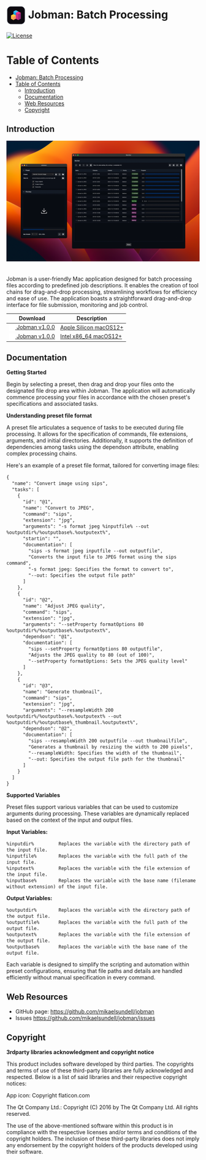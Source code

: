 # <img src="resources/AppIcon.png" valign="middle" alt="Icon" width="50" height="50"> Jobman: Batch Processing #

[![License](https://img.shields.io/badge/license-BSD%203--Clause-blue.svg?style=flat-square)](https://github.com/mikaelsundell/jobman/blob/master/README.md)

Table of Contents
=================

- [ Jobman: Batch Processing](#-jobman-batch-processing)
- [Table of Contents](#table-of-contents)
  - [Introduction](#introduction)
  - [Documentation](#documentation)
  - [Web Resources](#web-resources)
  - [Copyright](#copyright)
  
Introduction
------------

<img src="resources/Jobman.png" style="padding-bottom: 20px;" />

Jobman is a user-friendly Mac application designed for batch processing files according to predefined job descriptions. It enables the creation of tool chains for drag-and-drop processing, streamlining workflows for efficiency and ease of use. The application boasts a straightforward drag-and-drop interface for file submission, monitoring and job control.

|  Download        | Description |
| ----------------| ----------- |
|  [<img src="resources/Download.png" valign="middle" alt="Icon" width="16" height="16"> Jobman v1.0.0](https://github.com/mikaelsundell/jobman/releases/download/release-v1.0.0/Jobman_macOS12_arm64_release.dmg) | [Apple Silicon macOS12+](https://github.com/mikaelsundell/jobman/releases/download/release-v1.0.0/Jobman_macOS12_arm64_release.dmg)
|  [<img src="resources/Download.png" valign="middle" alt="Icon" width="16" height="16"> Jobman v1.0.0](https://github.com/mikaelsundell/jobman/releases/download/release-v1.0.0/Jobman_macOS12_x86_64_release.dmg) | [Intel x86_64 macOS12+](https://github.com/mikaelsundell/jobman/releases/download/release-v1.0.0/Jobman_macOS12_x86_64_release.dmg)


Documentation
-------------

**Getting Started**

Begin by selecting a preset, then drag and drop your files onto the designated file drop area within Jobman. The application will automatically commence processing your files in accordance with the chosen preset's specifications and associated tasks.

**Understanding preset file format**

A preset file articulates a sequence of tasks to be executed during file processing. It allows for the specification of commands, file extensions, arguments, and initial directories. Additionally, it supports the definition of dependencies among tasks using the dependson attribute, enabling complex processing chains.

Here's an example of a preset file format, tailored for converting image files:


```shell
{
  "name": "Convert image using sips",
  "tasks": [
    {
      "id": "@1",
      "name": "Convert to JPEG",
      "command": "sips",
      "extension": "jpg",
      "arguments": "-s format jpeg %inputfile% --out %outputdir%/%outputbase%.%outputext%",
      "startin": "",
      "documentation": [
        "sips -s format jpeg inputfile --out outputfile",
        "Converts the input file to JPEG format using the sips command",
        "-s format jpeg: Specifies the format to convert to",
        "--out: Specifies the output file path"
      ]
    },
    {
      "id": "@2",
      "name": "Adjust JPEG quality",
      "command": "sips",
      "extension": "jpg",
      "arguments": "--setProperty formatOptions 80 %outputdir%/%outputbase%.%outputext%",
      "dependson": "@1",
      "documentation": [
        "sips --setProperty formatOptions 80 outputfile",
        "Adjusts the JPEG quality to 80 (out of 100)",
        "--setProperty formatOptions: Sets the JPEG quality level"
      ]
    },
    {
      "id": "@3",
      "name": "Generate thumbnail",
      "command": "sips",
      "extension": "jpg",
      "arguments": "--resampleWidth 200 %outputdir%/%outputbase%.%outputext% --out %outputdir%/%outputbase%_thumbnail.%outputext%",
      "dependson": "@2",
      "documentation": [
        "sips --resampleWidth 200 outputfile --out thumbnailfile",
        "Generates a thumbnail by resizing the width to 200 pixels",
        "--resampleWidth: Specifies the width of the thumbnail",
        "--out: Specifies the output file path for the thumbnail"
      ]
    }
  ]
}

```


**Supported Variables**

Preset files support various variables that can be used to customize arguments during processing. These variables are dynamically replaced based on the context of the input and output files.

**Input Variables:**

```shell
%inputdir%         Replaces the variable with the directory path of the input file.
%inputfile%        Replaces the variable with the full path of the input file.
%inputext%         Replaces the variable with the file extension of the input file.
%inputbase%        Replaces the variable with the base name (filename without extension) of the input file.
````

**Output Variables:**

```shell
%outputdir%        Replaces the variable with the directory path of the output file.
%outputfile%       Replaces the variable with the full path of the output file.
%outputext%        Replaces the variable with the file extension of the output file.
%outputbase%       Replaces the variable with the base name of the output file.
````

Each variable is designed to simplify the scripting and automation within preset configurations, ensuring that file paths and details are handled efficiently without manual specification in every command.

Web Resources
-------------

* GitHub page:        https://github.com/mikaelsundell/jobman
* Issues              https://github.com/mikaelsundell/jobman/issues

Copyright
---------

**3rdparty libraries acknowledgment and copyright notice**

This product includes software developed by third parties. The copyrights and terms of use of these third-party libraries are fully acknowledged and respected. Below is a list of said libraries and their respective copyright notices:

App icon: Copyright flaticon.com

The Qt Company Ltd.: Copyright (C) 2016 by The Qt Company Ltd. All rights reserved.

The use of the above-mentioned software within this product is in compliance with the respective licenses and/or terms and conditions of the copyright holders. The inclusion of these third-party libraries does not imply any endorsement by the copyright holders of the products developed using their software.

